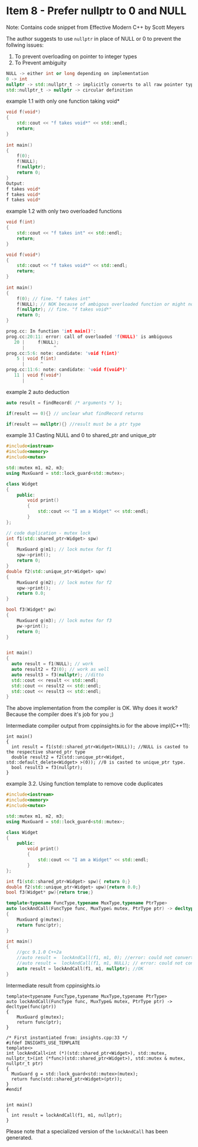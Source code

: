 # Item 8 - Prefer nullptr to 0 and NULL

Note: Contains code snippet from Effective Modern C++ by Scott Meyers


The author suggests to use `nullptr` in place of NULL or 0 to prevent the follwing issues:

1. To prevent overloading on pointer to integer types
2. To Prevent ambiguity

```C++
NULL -> either int or long depending on implementation
0 -> int
nullptr -> std::nullptr_t -> implicitly converts to all raw pointer types -> not an integral type
std::nullptr_t -> nullptr -> circular definition
```

example 1.1 with only one function taking void*
```C++
void f(void*)
{
    std::cout << "f takes void*" << std::endl;
    return;
}
    
int main()
{
    f(0);
    f(NULL);
    f(nullptr);
  	return 0;    
}
Output:
f takes void*
f takes void*
f takes void*
```
example 1.2 with only two overloaded functions
```C++
void f(int)
{
    std::cout << "f takes int" << std::endl;
    return;
}

void f(void*)
{
    std::cout << "f takes void*" << std::endl;
    return;
}
    
int main()
{
    f(0); // fine. "f takes int"
    f(NULL); // NOK because of ambigous overloaded function or might not compile, may call f(int)
    f(nullptr); // fine. "f takes void*"
  	return 0;    
}

prog.cc: In function 'int main()':
prog.cc:20:11: error: call of overloaded 'f(NULL)' is ambiguous
   20 |     f(NULL);
      |           ^
prog.cc:5:6: note: candidate: 'void f(int)'
    5 | void f(int)
      |      ^
prog.cc:11:6: note: candidate: 'void f(void*)'
   11 | void f(void*)
      |      ^

```
example 2 auto deduction
```C++
auto result = findRecord( /* arguments */ );

if(result == 0){} // unclear what findRecord returns

if(result == nullptr){} //result must be a ptr type

```
example 3.1 Casting NULL and 0 to shared_ptr and unique_ptr
```c++
#include<iostream>
#include<memory>
#include<mutex>

std::mutex m1, m2, m3;
using MuxGuard = std::lock_guard<std::mutex>;

class Widget
{
    public:
        void print()
        {
            std::cout << "I am a Widget" << std::endl;            
        }
};

// code duplication - mutex lock
int f1(std::shared_ptr<Widget> spw)
{
    MuxGuard g(m1); // lock mutex for f1
    spw->print();
    return 0;
}
double f2(std::unique_ptr<Widget> upw)
{
    MuxGuard g(m2); // lock mutex for f2
    upw->print();
    return 0.0;
}

bool f3(Widget* pw)
{
    MuxGuard g(m3); // lock mutex for f3
    pw->print();
    return 0;
}


int main()
{
  auto result = f1(NULL); // work
  auto result2 = f2(0); // work as well
  auto result3 = f3(nullptr); //ditto
  std::cout << result << std::endl;
  std::cout << result2 << std::endl;
  std::cout << result3 << std::endl;
}
```

The above implementation from the compiler is OK. Why does it work? Because the compiler does it's job for you ;)

Intermediate compiler output from cppinsights.io for the above impl(C++11):

```
int main()
{
  int result = f1(std::shared_ptr<Widget>(NULL)); //NULL is casted to the respective shared_ptr type
  double result2 = f2(std::unique_ptr<Widget, std::default_delete<Widget> >(0)); //0 is casted to unique_ptr type.
  bool result3 = f3(nullptr);
}
```
example 3.2. Using function template to remove code duplicates
```c++
#include<iostream>
#include<memory>
#include<mutex>

std::mutex m1, m2, m3;
using MuxGuard = std::lock_guard<std::mutex>;

class Widget
{
    public:
        void print()
        {
            std::cout << "I am a Widget" << std::endl;            
        }
};

int f1(std::shared_ptr<Widget> spw){ return 0;}
double f2(std::unique_ptr<Widget> upw){return 0.0;}
bool f3(Widget* pw){return true;}

template<typename FuncType,typename MuxType,typename PtrType>
auto lockAndCall(FuncType func, MuxType& mutex, PtrType ptr) -> decltype(func(ptr))
{
    MuxGuard g(mutex);
    return func(ptr);
}

int main()
{
    //gcc 9.1.0 C++2a
    //auto result =  lockAndCall(f1, m1, 0); //error: could not convert 'ptr' from 'int' to 'std::shared_ptr<Widget>'
    //auto result =  lockAndCall(f1, m1, NULL); // error: could not convert 'ptr' from 'long int' to 'std::shared_ptr<Widget>'
    auto result = lockAndCall(f1, m1, nullptr); //OK
}
```

Intermediate result from cppinsights.io

```
template<typename FuncType,typename MuxType,typename PtrType>
auto lockAndCall(FuncType func, MuxType& mutex, PtrType ptr) -> decltype(func(ptr))
{
    MuxGuard g(mutex);
    return func(ptr);
}

/* First instantiated from: insights.cpp:33 */
#ifdef INSIGHTS_USE_TEMPLATE
template<>
int lockAndCall<int (*)(std::shared_ptr<Widget>), std::mutex, nullptr_t>(int (*func)(std::shared_ptr<Widget>), std::mutex & mutex, nullptr_t ptr)
{
  MuxGuard g = std::lock_guard<std::mutex>(mutex);
  return func(std::shared_ptr<Widget>(ptr));
}
#endif


int main()
{
  int result = lockAndCall(f1, m1, nullptr);
}

```

Please note that a specialized version of the `lockAndCall` has been generated.

